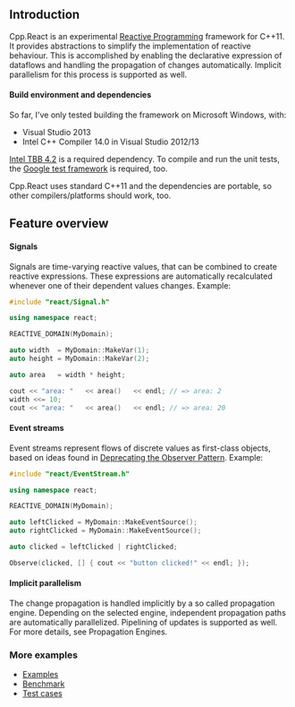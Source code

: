 ## Introduction

Cpp.React is an experimental [Reactive Programming](http://en.wikipedia.org/wiki/Reactive_programming) framework for C++11.
It provides abstractions to simplify the implementation of reactive behaviour.
This is accomplished by enabling the declarative expression of dataflows and handling the propagation of changes automatically.
Implicit parallelism for this process is supported as well.

#### Build environment and dependencies

So far, I've only tested building the framework on Microsoft Windows, with:
* Visual Studio 2013
* Intel C++ Compiler 14.0 in Visual Studio 2012/13

[Intel TBB 4.2](https://www.threadingbuildingblocks.org/) is a required dependency.
To compile and run the unit tests, the [Google test framework](https://code.google.com/p/googletest/) is required, too.

Cpp.React uses standard C++11 and the dependencies are portable, so other compilers/platforms should work, too.


## Feature overview

#### Signals

Signals are time-varying reactive values, that can be combined to create reactive expressions.
These expressions are automatically recalculated whenever one of their dependent values changes.
Example:

```C++
#include "react/Signal.h"

using namespace react;

REACTIVE_DOMAIN(MyDomain);

auto width  = MyDomain::MakeVar(1);
auto height = MyDomain::MakeVar(2);

auto area   = width * height;

cout << "area: "   << area()   << endl; // => area: 2
width <<= 10;
cout << "area: "   << area()   << endl; // => area: 20
```

#### Event streams

Event streams represent flows of discrete values as first-class objects, based on ideas found in [Deprecating the Observer Pattern](http://infoscience.epfl.ch/record/176887/files/DeprecatingObservers2012.pdf). Example:

```C++
#include "react/EventStream.h"

using namespace react;

REACTIVE_DOMAIN(MyDomain);

auto leftClicked = MyDomain::MakeEventSource();
auto rightClicked = MyDomain::MakeEventSource();

auto clicked = leftClicked | rightClicked;

Observe(clicked, [] { cout << "button clicked!" << endl; });
```

#### Implicit parallelism

The change propagation is handled implicitly by a so called propagation engine.
Depending on the selected engine, independent propagation paths are automatically parallelized.
Pipelining of updates is supported as well.
For more details, see Propagation Engines.


### More examples

* [Examples](https://github.com/schlangster/cpp.react/blob/master/src/sandbox/Main.cpp)
* [Benchmark](https://github.com/schlangster/cpp.react/blob/master/src/benchmark/BenchmarkLifeSim.h)
* [Test cases](https://github.com/schlangster/cpp.react/tree/master/src/test)
